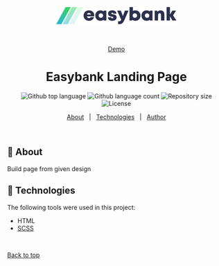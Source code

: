<div align="center" id="top"> 
  <img src="./images/logo.svg" alt="Easybank Landing Page" />

&#xa0;

<a href="https://easybank-landing-page-qslgdxi6x.vercel.app/">Demo</a>

</div>

<h1 align="center">Easybank Landing Page</h1>

<p align="center">
  <img alt="Github top language" src="https://img.shields.io/github/languages/top/PhilStainer/easybank-landing-page?color=56BEB8">

  <img alt="Github language count" src="https://img.shields.io/github/languages/count/PhilStainer/easybank-landing-page?color=56BEB8">

  <img alt="Repository size" src="https://img.shields.io/github/repo-size/PhilStainer/easybank-landing-page?color=56BEB8">

  <img alt="License" src="https://img.shields.io/github/license/PhilStainer/easybank-landing-page?color=56BEB8">
</p>

<p align="center">
  <a href="#dart-about">About</a> &#xa0; | &#xa0; 
  <a href="#rocket-technologies">Technologies</a> &#xa0; | &#xa0;
  <a href="https://github.com/PhilStainer" target="_blank">Author</a>
</p>

<br>

## :dart: About

Build page from given design

## :rocket: Technologies

The following tools were used in this project:

- HTML
- [SCSS](https://sass-lang.com/)

&#xa0;

<a href="#top">Back to top</a>
